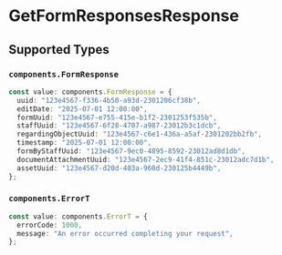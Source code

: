 # GetFormResponsesResponse


## Supported Types

### `components.FormResponse`

```typescript
const value: components.FormResponse = {
  uuid: "123e4567-f336-4b50-a93d-2301206cf38b",
  editDate: "2025-07-01 12:00:00",
  formUuid: "123e4567-e755-415e-b1f2-2301253f535b",
  staffUuid: "123e4567-6f28-4707-a987-23012b3c1dcb",
  regardingObjectUuid: "123e4567-c6e1-436a-a5af-2301202bb2fb",
  timestamp: "2025-07-01 12:00:00",
  formByStaffUuid: "123e4567-9ec0-4895-8592-23012ad8d1db",
  documentAttachmentUuid: "123e4567-2ec9-41f4-851c-23012adc7d1b",
  assetUuid: "123e4567-d20d-403a-960d-230125b4449b",
};
```

### `components.ErrorT`

```typescript
const value: components.ErrorT = {
  errorCode: 1000,
  message: "An error occurred completing your request",
};
```

